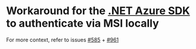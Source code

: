 # Workaround for the [.NET Azure SDK](https://github.com/Azure/azure-libraries-for-net) to authenticate via MSI locally 

For more context, refer to issues [#585](https://github.com/Azure/azure-libraries-for-net/issues/585) + [#961](https://github.com/Azure/azure-docs-sdk-dotnet/issues/961)
